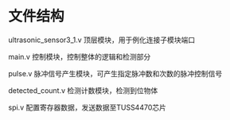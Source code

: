 # 文件结构
ultrasonic_sensor3_1.v  顶层模块，用于例化连接子模块端口

main.v  控制模块，控制整体的逻辑和检测部分

pulse.v  脉冲信号产生模块，可产生指定脉冲数和次数的脉冲控制信号

detected_count.v  检测计数模块，检测到位物体

spi.v  配置寄存器数据，发送数据至TUSS4470芯片
